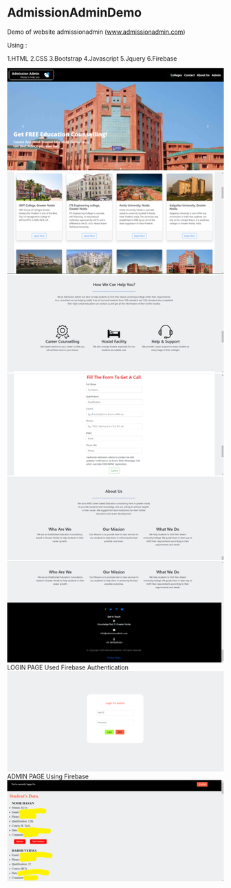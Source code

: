 # AdmissionAdminDemo
Demo of website admissionadmin (www.admissionadmin.com)

Using : 

1.HTML
2.CSS
3.Bootstrap
4.Javascript
5.Jquery
6.Firebase


![](images/1.png)
![](images/2.png)
![](images/3.png)
![](images/4.png)
![](images/5.png)
![](images/6.png)
LOGIN PAGE
Used Firebase Authentication
![](images/7.png)
ADMIN PAGE Using Firebase
![](images/8.png)
